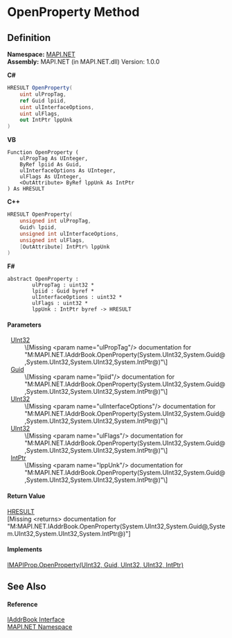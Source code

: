 # OpenProperty Method




## Definition
**Namespace:** <a href="5bef4637-66f8-16d4-e5f4-4d0da57a1538.md">MAPI.NET</a>  
**Assembly:** MAPI.NET (in MAPI.NET.dll) Version: 1.0.0

**C#**
``` C#
HRESULT OpenProperty(
	uint ulPropTag,
	ref Guid lpiid,
	uint ulInterfaceOptions,
	uint ulFlags,
	out IntPtr lppUnk
)
```
**VB**
``` VB
Function OpenProperty ( 
	ulPropTag As UInteger,
	ByRef lpiid As Guid,
	ulInterfaceOptions As UInteger,
	ulFlags As UInteger,
	<OutAttribute> ByRef lppUnk As IntPtr
) As HRESULT
```
**C++**
``` C++
HRESULT OpenProperty(
	unsigned int ulPropTag, 
	Guid% lpiid, 
	unsigned int ulInterfaceOptions, 
	unsigned int ulFlags, 
	[OutAttribute] IntPtr% lppUnk
)
```
**F#**
``` F#
abstract OpenProperty : 
        ulPropTag : uint32 * 
        lpiid : Guid byref * 
        ulInterfaceOptions : uint32 * 
        ulFlags : uint32 * 
        lppUnk : IntPtr byref -> HRESULT 
```



#### Parameters
<dl><dt>  <a href="https://learn.microsoft.com/dotnet/api/system.uint32" target="_blank" rel="noopener noreferrer">UInt32</a></dt><dd>\[Missing &lt;param name="ulPropTag"/&gt; documentation for "M:MAPI.NET.IAddrBook.OpenProperty(System.UInt32,System.Guid@,System.UInt32,System.UInt32,System.IntPtr@)"\]</dd><dt>  <a href="https://learn.microsoft.com/dotnet/api/system.guid" target="_blank" rel="noopener noreferrer">Guid</a></dt><dd>\[Missing &lt;param name="lpiid"/&gt; documentation for "M:MAPI.NET.IAddrBook.OpenProperty(System.UInt32,System.Guid@,System.UInt32,System.UInt32,System.IntPtr@)"\]</dd><dt>  <a href="https://learn.microsoft.com/dotnet/api/system.uint32" target="_blank" rel="noopener noreferrer">UInt32</a></dt><dd>\[Missing &lt;param name="ulInterfaceOptions"/&gt; documentation for "M:MAPI.NET.IAddrBook.OpenProperty(System.UInt32,System.Guid@,System.UInt32,System.UInt32,System.IntPtr@)"\]</dd><dt>  <a href="https://learn.microsoft.com/dotnet/api/system.uint32" target="_blank" rel="noopener noreferrer">UInt32</a></dt><dd>\[Missing &lt;param name="ulFlags"/&gt; documentation for "M:MAPI.NET.IAddrBook.OpenProperty(System.UInt32,System.Guid@,System.UInt32,System.UInt32,System.IntPtr@)"\]</dd><dt>  <a href="https://learn.microsoft.com/dotnet/api/system.intptr" target="_blank" rel="noopener noreferrer">IntPtr</a></dt><dd>\[Missing &lt;param name="lppUnk"/&gt; documentation for "M:MAPI.NET.IAddrBook.OpenProperty(System.UInt32,System.Guid@,System.UInt32,System.UInt32,System.IntPtr@)"\]</dd></dl>

#### Return Value
<a href="50596607-a328-ef10-6ea9-0448fbb7d197.md">HRESULT</a>  
\[Missing &lt;returns&gt; documentation for "M:MAPI.NET.IAddrBook.OpenProperty(System.UInt32,System.Guid@,System.UInt32,System.UInt32,System.IntPtr@)"\]

#### Implements
<a href="a82109dc-9148-ad78-11ae-7aa020efd430.md">IMAPIProp.OpenProperty(UInt32, Guid, UInt32, UInt32, IntPtr)</a>  


## See Also


#### Reference
<a href="3e0ae0ab-2ec1-3cb4-6c4f-5d6faee00a6e.md">IAddrBook Interface</a>  
<a href="5bef4637-66f8-16d4-e5f4-4d0da57a1538.md">MAPI.NET Namespace</a>  
